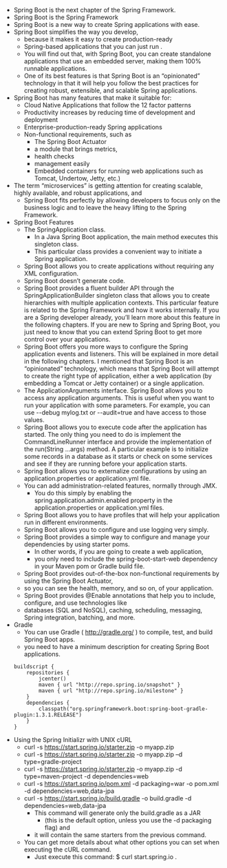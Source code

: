 - Spring Boot is the next chapter of the Spring Framework. 
- Spring Boot is the Spring Framework
- Spring Boot is a new way to create Spring applications with ease.
- Spring Boot simplifies the way you develop, 
    - because it makes it easy to create production-ready
    - Spring-based applications that you can just run . 
    - You will find out that, with Spring Boot, you can create standalone applications that use an embedded server, making them 100% runnable applications. 
    - One of its best features is that Spring Boot is an “opinionated” technology in that it will help you follow the best practices for creating robust, extensible, and scalable Spring applications.
- Spring Boot has many features that make it suitable for:
    - Cloud Native Applications that follow the 12 factor patterns
    - Productivity increases by reducing time of development and deployment
    - Enterprise-production-ready Spring applications
    - Non-functional requirements, such as 
        - The Spring Boot Actuator
        - a module that brings metrics, 
        - health checks 
        - management easily 
        - Embedded containers for running web applications such as Tomcat, Undertow, Jetty, etc.)
- The term “microservices” is getting attention for creating scalable, highly available, and robust applications, and 
    - Spring Boot fits perfectly by allowing developers to focus only on the business logic and to leave the heavy lifting to the Spring Framework.
- Spring Boot Features
    - The SpringApplication class. 
        - In a Java Spring Boot application, the main method executes this singleton class.
        - This particular class provides a convenient way to initiate a Spring application.
    - Spring Boot allows you to create applications without requiring any XML configuration.
    - Spring Boot doesn’t generate code.
    - Spring Boot provides a fluent builder API through the SpringApplicationBuilder singleton class that allows you to create hierarchies with multiple application contexts. This particular feature is related to the Spring Framework and how it works internally. If you are a Spring developer already, you’ll learn more about this feature in the following chapters. If you are new to Spring and Spring Boot, you just need to know that you can extend Spring Boot to get more control over your applications.
    - Spring Boot offers you more ways to configure the Spring application events and listeners. This will be explained in more detail in the following chapters. I mentioned that Spring Boot is an “opinionated” technology, which means that Spring Boot will attempt to create the right type of application, either a web application (by embedding a Tomcat or Jetty container) or a single application.
    - The ApplicationArguments interface. Spring Boot allows you to access any application arguments. This is useful when you want to run your application with some parameters. For example, you can use --debug mylog.txt or --audit=true and have access to those values.
    - Spring Boot allows you to execute code after the application has started. The only thing you need to do is implement the CommandLineRunner interface and provide the implementation of the run(String ...args) method. A particular example is to initialize some records in a database as it starts or check on some services and see if they are running before your application starts.
    - Spring Boot allows you to externalize configurations by using an application.properties or application.yml file. 
    - You can add administration-related features, normally through JMX. 
        - You do this simply by enabling the spring.application.admin.enabled property in the application.properties or application.yml files.
    - Spring Boot allows you to have profiles that will help your application run in different environments.
    - Spring Boot allows you to configure and use logging very simply.
    - Spring Boot provides a simple way to configure and manage your dependencies by using starter poms. 
        - In other words, if you are going to create a web application, 
        - you only need to include the spring-boot-start-web dependency in your Maven pom or Gradle build file.
    - Spring Boot provides out-of-the-box non-functional requirements by using the Spring Boot Actuator, 
    - so you can see the health, memory, and so on, of your application.
    - Spring Boot provides @Enable<feature> annotations that help you to include, configure, and use technologies like 
    - databases (SQL and NoSQL), caching, scheduling, messaging, Spring integration, batching, and more.
- Gradle
    - You can use Gradle ( http://gradle.org/ ) to compile, test, and build Spring Boot apps. 
    - you need to have a minimum description for creating Spring Boot applications.    
    ~~~text
    buildscript {
        repositories {
            jcenter()
            maven { url "http://repo.spring.io/snapshot" }
            maven { url "http://repo.spring.io/milestone" }
        }
        dependencies {
            classpath("org.springframework.boot:spring-boot-gradle-plugin:1.3.1.RELEASE")
        }
    }
    ~~~  
- Using the Spring Initializr with UNIX cURL
    - curl -s https://start.spring.io/starter.zip -o myapp.zip
    - curl -s https://start.spring.io/starter.zip -o myapp.zip –d type=gradle-project
    - curl -s https://start.spring.io/starter.zip -o myapp.zip -d type=maven-project -d dependencies=web
    - curl -s https://start.spring.io/pom.xml -d packaging=war -o pom.xml -d dependencies=web,data-jpa
    - curl -s https://start.spring.io/build.gradle -o build.gradle -d dependencies=web,data-jpa
        - This command will generate only the build.gradle as a JAR 
            - (this is the default option, unless you use the -d packaging flag) and 
        - it will contain the same starters from the previous command. 
    - You can get more details about what other options you can set when executing the cURL command.
        - Just execute this command: $ curl start.spring.io .        